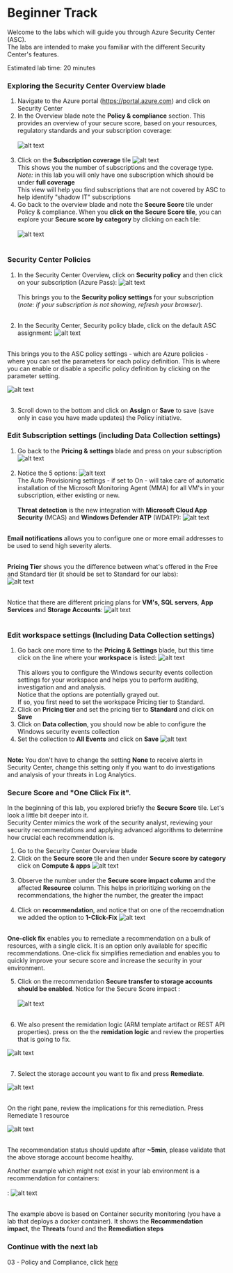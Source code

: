 # Beginner Track
Welcome to the labs which will guide you through Azure Security Center (ASC). <br>
The labs are intended to make you familiar with the different Security Center's features. <br>

Estimated lab time: 20 minutes
### Exploring the Security Center Overview blade
1. Navigate to the Azure portal (https://portal.azure.com) and click on Security Center
2. In the Overview blade note the **Policy & compliance** section. This provides an overview of your secure score, based on your resources, regulatory standards and your subscription coverage: <br><br>
   ![alt text](https://raw.githubusercontent.com/yaniv-shasha/Azure-Security-Center-1/master/Labs/02%20-%20Beginner%20Track/Screenshots/policy_compliancy_tile.png
)<br><br>
3. Click on the **Subscription coverage** tile
   ![alt text](https://raw.githubusercontent.com/yaniv-shasha/Azure-Security-Center-1/master/Labs/02%20-%20Beginner%20Track/Screenshots/subscription_coverage.png
)<br>
This shows you the number of subscriptions and the coverage type.<br>
*Note:* in this lab you will only have one subscription which should be under **full coverage** <br>
   This view will help you find subscriptions that are not covered by ASC to help identify "shadow IT" subscriptions <br>
4. Go back to the overview blade and note the **Secure Score** tile under Policy & compliance. When you **click on the Secure Score tile**, you can explore your **Secure score by category** by clicking on each tile:<br><br>
![alt text](https://raw.githubusercontent.com/yaniv-shasha/Azure-Security-Center-1/master/Labs/02%20-%20Beginner%20Track/Screenshots/secure_score_dashboard.png
)<br><br>

### Security Center Policies
1. In the Security Center Overview, click on **Security policy** and then click on your subscription (Azure Pass):
![alt text](https://raw.githubusercontent.com/yaniv-shasha/Azure-Security-Center-1/master/Labs/02%20-%20Beginner%20Track/Screenshots/policy_setting1.png
)<br><br>
This brings you to the **Security policy settings** for your subscription (*note: if your subscription is not showing, refresh your browser*). <br> <br>


2. In the Security Center, Security policy blade, click on the default ASC assignment:
![alt text](https://raw.githubusercontent.com/yaniv-shasha/Azure-Security-Center-1/master/Labs/02%20-%20Beginner%20Track/Screenshots/AzPolicyAssignment.png
)<br><br>


This brings you to the ASC policy settings - which are Azure policies - where you can set the parameters for each policy definition. This is where you can enable or disable a specific policy definition by clicking on the parameter setting.
 

![alt text](https://raw.githubusercontent.com/yaniv-shasha/Azure-Security-Center-1/master/Labs/02%20-%20Beginner%20Track/Screenshots/SystemUpdate2.png
)<br><br>

3. Scroll down to the bottom and click on **Assign** or **Save** to save (save only in case you have made updates) the Policy initiative.

### Edit Subscription settings (including Data Collection settings)
1. Go back to the **Pricing & settings** blade and press on your subscription 
![alt text](https://raw.githubusercontent.com/yaniv-shasha/Azure-Security-Center-1/master/Labs/02%20-%20Beginner%20Track/Screenshots/pricing%20and%20settings.PNG
)<br><br>
2. Notice the 5 options:
![alt text](https://raw.githubusercontent.com/yaniv-shasha/Azure-Security-Center-1/master/Labs/02%20-%20Beginner%20Track/Screenshots/datacollection01.PNG
)<br>
The Auto Provisioning settings - if set to On - will take care of automatic installation of the Microsoft Monitoring Agent (MMA) for all VM's in your subscription, either existing or new.<br><br>
**Threat detection** is the new integration with **Microsoft Cloud App Security** (MCAS) and **Windows Defender ATP** (WDATP):
![alt text](https://raw.githubusercontent.com/yaniv-shasha/Azure-Security-Center-1/master/Labs/02%20-%20Beginner%20Track/Screenshots/threadprotection.PNG
)<br><br>

**Email notifications** allows you to configure one or more email addresses to be used to send high severity alerts.<br><br>

**Pricing Tier** shows you the difference between what's offered in the Free and Standard tier (it should be set to Standard for our labs):<br>
![alt text](https://raw.githubusercontent.com/yaniv-shasha/Azure-Security-Center-1/master/Labs/02%20-%20Beginner%20Track/Screenshots/pricingtier.PNG
)<br><br>

Notice that there are different pricing plans for **VM's, SQL servers**, **App Services** and **Storage Accounts**:
![alt text](https://raw.githubusercontent.com/yaniv-shasha/Azure-Security-Center-1/master/Labs/02%20-%20Beginner%20Track/Screenshots/policy_setting6.png
)<br><br>

### Edit workspace settings (Including Data Collection settings)
1. Go back one more time to the **Pricing & Settings** blade, but this time click on the line where your **workspace** is listed:
![alt text](https://raw.githubusercontent.com/yaniv-shasha/Azure-Security-Center-1/master/Labs/02%20-%20Beginner%20Track/Screenshots/workspacepricing01.PNG
)<br><br>
This allows you to configure the Windows security events collection settings for your workspace and helps you to perform auditing, investigation and and analysis.<br>
Notice that the options are potentially grayed out.<br>
If so, you first need to set the workspace Pricing tier to Standard.
2. Click on **Pricing tier** and set the pricing tier to **Standard** and click on **Save**
3. Click on **Data collection**, you should now be able to configure the Windows security events collection
4. Set the collection to **All Events** and click on **Save**
![alt text](https://raw.githubusercontent.com/yaniv-shasha/Azure-Security-Center-1/master/Labs/02%20-%20Beginner%20Track/Screenshots/policy_setting8.png
)<br><br>

**Note:**
You don't have to change the setting **None** to receive alerts in Security Center, change this setting only if you want to do investigations and analysis of your threats in Log Analytics.

### Secure Score and "One Click Fix it".
In the beginning of this lab, you explored briefly the **Secure Score** tile. Let's look a little bit deeper into it. <br>
Security Center mimics the work of the security analyst, reviewing your security recommendations and applying advanced algorithms to determine how crucial each recommendation is.

1. Go to the Security Center Overview blade
2. Click on the **Secure score** tile and then under **Secure score by category** click on **Compute & apps**
![alt text](https://raw.githubusercontent.com/yaniv-shasha/Azure-Security-Center-1/master/Labs/02%20-%20Beginner%20Track/Screenshots/secure_score_dashboard.png
)<br><br>
3. Observe the number under the **Secure score impact column** and the affected **Resource** column. This helps in prioritizing working on the recommendations, the higher the number, the greater the impact <br><br>
4. Click on  **recommendation**, and notice that on one of the recoemdnation we added the option to **1-Click-Fix**
![alt text](https://raw.githubusercontent.com/yaniv-shasha/Azure-Security-Center-1/master/Labs/02%20-%20Beginner%20Track/Screenshots/SotrageFixIT.png)<br><br>

**One-click fix** enables you to remediate a recommendation on a bulk of resources, with a single click. It is an option only available for specific recommendations. One-click fix simplifies remediation and enables you to quickly improve your secure score and increase the security in your environment.

5. Click on the rrecommendation **Secure transfer to storage accounts should be enabled**.
Notice for the Secure Score impact :<br><br>
![alt text](https://raw.githubusercontent.com/yaniv-shasha/Azure-Security-Center-1/master/Labs/02%20-%20Beginner%20Track/Screenshots/storageScore.png
)<br><br>

6. We also present the remidation logic (ARM template artifact or REST API properties).
press on the the **remidation logic**
and review the properties that is going to fix.

![alt text](https://raw.githubusercontent.com/yaniv-shasha/Azure-Security-Center-1/master/Labs/02%20-%20Beginner%20Track/Screenshots/remediationLogic.png
)<br><br>

7. Select the storage account you want to fix and press **Remediate**.

![alt text](https://raw.githubusercontent.com/yaniv-shasha/Azure-Security-Center-1/master/Labs/02%20-%20Beginner%20Track/Screenshots/StorageRemi.png
)<br><br>

On the right pane, review the implications for this remediation.
Press Remediate 1 resource

![alt text](https://raw.githubusercontent.com/yaniv-shasha/Azure-Security-Center-1/master/Labs/02%20-%20Beginner%20Track/Screenshots/remiclick.png
)<br><br>

The recommendation status should update after **~5min**, please validate that the above storage account become healthy.


Another example which might not exist in your lab environment is a recommendation for containers:<br><br>:
![alt text](https://raw.githubusercontent.com/yaniv-shasha/Azure-Security-Center-1/master/Labs/02%20-%20Beginner%20Track/Screenshots/secure_score3.png
)<br><br>

The example above is based on Container security monitoring (you have a lab that deploys a docker container). It shows the **Recommendation impact**, the **Threats** found and the **Remediation steps**

### Continue with the next lab
03 - Policy and Compliance, click <a href="https://github.com/yaniv-shasha/Azure-Security-Center-1/tree/master/Labs/03%20-%20Policy%20and%20Compliance" target="_blank">here</a>

